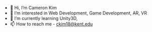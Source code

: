 - 👋 Hi, I’m Cameron Kim
- 👀 I’m interested in Web Development, Game Development, AR, VR
- 🌱 I’m currently learning Unity3D, 
- 📫 How to reach me - ckim18@kent.edu

<!---
CamnKim/CamnKim is a ✨ special ✨ repository because its `README.md` (this file) appears on your GitHub profile.
You can click the Preview link to take a look at your changes.
--->
